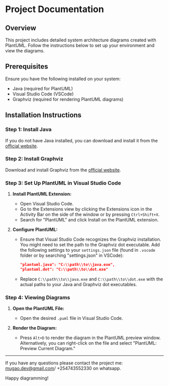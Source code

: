 # Project Documentation

## Overview
This project includes detailed system architecture diagrams created with PlantUML. Follow the instructions below to set up your environment and view the diagrams.

## Prerequisites
Ensure you have the following installed on your system:
- Java (required for PlantUML)
- Visual Studio Code (VSCode)
- Graphviz (required for rendering PlantUML diagrams)

## Installation Instructions

### Step 1: Install Java
If you do not have Java installed, you can download and install it from the [official website](https://www.java.com/en/download/).

### Step 2: Install Graphviz
Download and install Graphviz from the [official website](https://graphviz.org/download/).

### Step 3: Set Up PlantUML in Visual Studio Code

1. **Install PlantUML Extension:**
   - Open Visual Studio Code.
   - Go to the Extensions view by clicking the Extensions icon in the Activity Bar on the side of the window or by pressing `Ctrl+Shift+X`.
   - Search for "PlantUML" and click Install on the PlantUML extension.

2. **Configure PlantUML:**
   - Ensure that Visual Studio Code recognizes the Graphviz installation. You might need to set the path to the Graphviz dot executable. Add the following settings to your `settings.json` file (found in `.vscode` folder or by searching "settings.json" in VSCode):
     ```json
     "plantuml.java": "C:\\path\\to\\java.exe",
     "plantuml.dot": "C:\\path\\to\\dot.exe"
     ```
   - Replace `C:\\path\\to\\java.exe` and `C:\\path\\to\\dot.exe` with the actual paths to your Java and Graphviz dot executables.

### Step 4: Viewing Diagrams

1. **Open the PlantUML File:**
   - Open the desired `.puml` file in Visual Studio Code.

2. **Render the Diagram:**
   - Press `Alt+D` to render the diagram in the PlantUML preview window. Alternatively, you can right-click on the file and select "PlantUML: Preview Current Diagram."


---

If you have any questions  please contact the project me: mugao.dev@gmail.com/ +254743552330 on whatsapp.

Happy diagramming!
